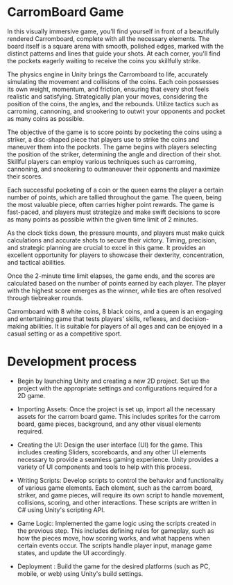# CarromBoard Game
In this visually immersive game, you'll find yourself in front of a beautifully rendered Carromboard, complete with all the necessary elements. The board itself is a square arena with smooth, polished edges, marked with the distinct patterns and lines that guide your shots. At each corner, you'll find the pockets eagerly waiting to receive the coins you skillfully strike.

The physics engine in Unity brings the Carromboard to life, accurately simulating the movement and collisions of the coins. Each coin possesses its own weight, momentum, and friction, ensuring that every shot feels realistic and satisfying. Strategically plan your moves, considering the position of the coins, the angles, and the rebounds. Utilize tactics such as carroming, cannoning, and snookering to outwit your opponents and pocket as many coins as possible.

The objective of the game is to score points by pocketing the coins using a striker, a disc-shaped piece that players use to strike the coins and maneuver them into the pockets. The game begins with players selecting the position of the striker, determining the angle and direction of their shot. Skillful players can employ various techniques such as carroming, cannoning, and snookering to outmaneuver their opponents and maximize their scores.

Each successful pocketing of a coin or the queen earns the player a certain number of points, which are tallied throughout the game. The queen, being the most valuable piece, often carries higher point rewards. The game is fast-paced, and players must strategize and make swift decisions to score as many points as possible within the given time limit of 2 minutes.

As the clock ticks down, the pressure mounts, and players must make quick calculations and accurate shots to secure their victory. Timing, precision, and strategic planning are crucial to excel in this game. It provides an excellent opportunity for players to showcase their dexterity, concentration, and tactical abilities.

Once the 2-minute time limit elapses, the game ends, and the scores are calculated based on the number of points earned by each player. The player with the highest score emerges as the winner, while ties are often resolved through tiebreaker rounds.

Carromboard with 8 white coins, 8 black coins, and a queen is an engaging and entertaining game that tests players' skills, reflexes, and decision-making abilities. It is suitable for players of all ages and can be enjoyed in a casual setting or as a competitive sport.

# Development process

* Begin by launching Unity and creating a new 2D project. Set up the project with the appropriate settings and configurations required for a 2D game.

* Importing Assets: Once the project is set up, import all the necessary assets for the carrom board game. This includes sprites for the carrom board, game pieces, background, and any other visual elements required.

* Creating the UI: Design the user interface (UI) for the game. This includes creating Sliders, scoreboards, and any other UI elements necessary to provide a seamless gaming experience. Unity provides a variety of UI components and tools to help with this process.

* Writing Scripts: Develop scripts to control the behavior and functionality of various game elements. Each element, such as the carrom board, striker, and game pieces, will require its own script to handle movement, collisions, scoring, and other interactions. These scripts are written in C# using Unity's scripting API.

* Game Logic: Implemented the game logic using the scripts created in the previous step. This includes defining rules for gameplay, such as how the pieces move, how scoring works, and what happens when certain events occur. The scripts handle player input, manage game states, and update the UI accordingly.

* Deployment : Build the game for the desired platforms (such as PC, mobile, or web) using Unity's build settings.
